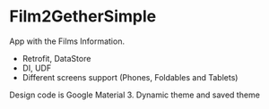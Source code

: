 # Film2GetherSimple
App with the Films Information. 

- Retrofit, DataStore
- DI, UDF
- Different screens support (Phones, Foldables and Tablets)

Design code is Google Material 3. Dynamic theme and saved theme

